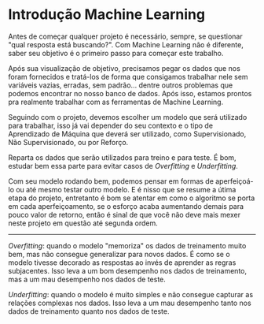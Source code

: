 # Introdução Machine Learning

  Antes de começar qualquer projeto é necessário, sempre, se questionar "qual resposta está buscando?". Com Machine Learning não é diferente, saber seu objetivo é o primeiro passo
para começar este trabalho.

  Após sua visualização de objetivo, precisamos pegar os dados que nos foram fornecidos e tratá-los de forma que consigamos trabalhar nele sem variáveis vazias, erradas, sem padrão...
dentre outros problemas que podemos encontrar no nosso banco de dados. Após isso, estamos prontos pra realmente trabalhar com as ferramentas de Machine Learning.

  Seguindo com o projeto, devemos escolher um modelo que será utilizado para trabalhar, isso já vai depender do seu contexto e o tipo de Aprendizado de Máquina que deverá ser utilizado,
como Supervisionado, Não Supervisionado, ou por Reforço.

  Reparta os dados que serão utilizados para treino e para teste. É bom, estudar bem essa parte para evitar casos de <i>Overfitting</i> e <i>Underfitting</i>.

  Com seu modelo rodando bem, podemos pensar em formas de aperfeiçoá-lo ou até mesmo testar outro modelo. E é nisso que se resume a útima etapa do projeto, entretanto é bom se atentar
em como o algoritmo se porta em cada aperfeiçoamento, se o esforço acaba aumentando demais para pouco valor de retorno, então é sinal de que você não deve mais mexer neste projeto em
questão até segunda ordem.

---

<i>Overfitting</i>: quando o modelo "memoriza" os dados de treinamento muito bem, mas não consegue generalizar para novos dados. É como se o modelo tivesse decorado as respostas ao 
invés de aprender as regras subjacentes. Isso leva a um bom desempenho nos dados de treinamento, mas a um mau desempenho nos dados de teste.

<i>Underfitting</i>: quando o modelo é muito simples e não consegue capturar as relações complexas nos dados. Isso leva a um mau desempenho tanto nos dados de treinamento quanto nos 
dados de teste.
